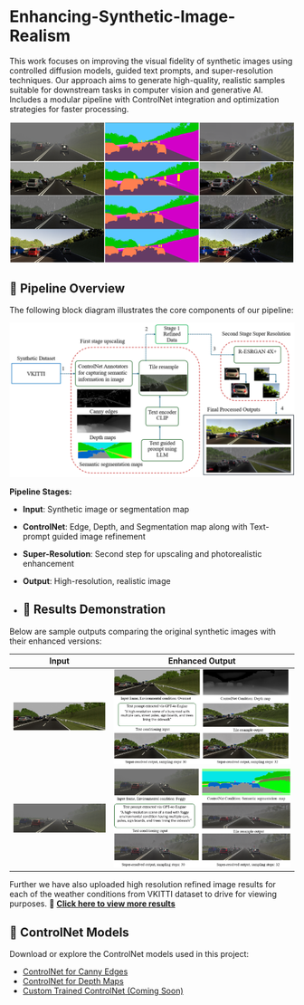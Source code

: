 # Enhancing-Synthetic-Image-Realism
This work focuses on improving the visual fidelity of synthetic images using controlled diffusion models, guided text prompts, and super-resolution techniques. Our approach aims to generate high-quality, realistic samples suitable for downstream tasks in computer vision and generative AI. Includes a modular pipeline with ControlNet integration and optimization strategies for faster processing.

![Pipeline Diagram](Assets/Semantic.png)

## 🔧 Pipeline Overview

The following block diagram illustrates the core components of our pipeline:

![Pipeline Diagram](Assets/Proposed-Methodlogy.png)

**Pipeline Stages:**
- **Input**: Synthetic image or segmentation map  
- **ControlNet**: Edge, Depth, and Segmentation map along with Text-prompt guided image refinement  
- **Super-Resolution**: Second step for upscaling and photorealistic enhancement  
- **Output**: High-resolution, realistic image

- ## 🧪 Results Demonstration

Below are sample outputs comparing the original synthetic images with their enhanced versions:

| Input | Enhanced Output |
|-------|-----------------|
| ![input1](Assets/Linkedin-input.png) | ![output1](Assets/Linkedin.png) |
| ![input2](Assets/Linkedin-1-input.png) | ![output2](Assets/Linkedin-1.png) |

Further we have also uploaded high resolution refined image results for each of the weather conditions from VKITTI dataset to drive for viewing purposes. 
🔗 **[Click here to view more results](https://drive.google.com/drive/folders/1137cEULEMRXd-SP0AJgXaJhO-nSb4cAw?usp=sharing)**




## 🔗 ControlNet Models

Download or explore the ControlNet models used in this project:

- [ControlNet for Canny Edges](https://huggingface.co/lllyasviel/ControlNet)
- [ControlNet for Depth Maps](https://huggingface.co/lllyasviel/ControlNet-depth)
- [Custom Trained ControlNet (Coming Soon)](link_to_custom_model)

